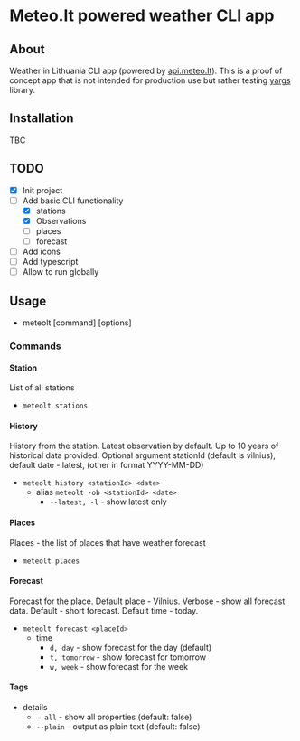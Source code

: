 # Meteo.lt powered weather CLI app

## About

Weather in Lithuania CLI app (powered by [api.meteo.lt](https://api.meteo.lt/)). This is a proof of concept app that is not intended for production use but rather testing [yargs](https://github.com/yargs/yargs) library.

## Installation

TBC

## TODO

- [x] Init project
- [ ] Add basic CLI functionality
  - [x] stations
  - [x] Observations
  - [ ] places
  - [ ] forecast
- [ ] Add icons
- [ ] Add typescript
- [ ] Allow to run globally

## Usage

- meteolt [command] [options]

### Commands

#### Station

List of all stations

- `meteolt stations`

#### History

History from the station. Latest observation by default. Up to 10 years of historical data provided.
Optional argument stationId (default is vilnius), default date - latest, (other in format YYYY-MM-DD)

- `meteolt history <stationId> <date>`
  - alias `meteolt -ob <stationId> <date>`
    - `--latest, -l` - show latest only

#### Places

Places - the list of places that have weather forecast

- `meteolt places`

#### Forecast

Forecast for the place. Default place - Vilnius. Verbose - show all forecast data.
Default - short forecast. Default time - today.

- `meteolt forecast <placeId>`
  - time
    - `d, day` - show forecast for the day (default)
    - `t, tomorrow` - show forecast for tomorrow
    - `w, week` - show forecast for the week

#### Tags

- details
  - `--all` - show all properties (default: false)
  - `--plain` - output as plain text (default: false)
